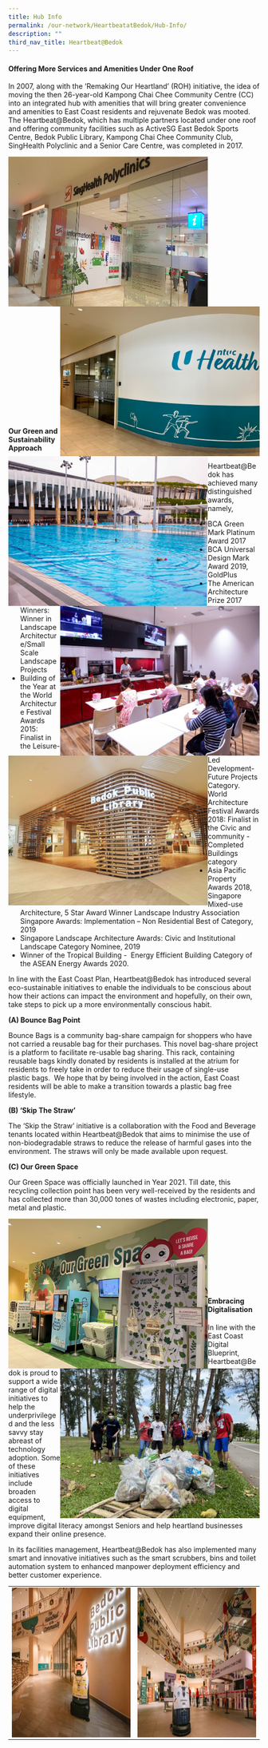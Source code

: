 ```yaml
---
title: Hub Info
permalink: /our-network/HeartbeatatBedok/Hub-Info/
description: ""
third_nav_title: Heartbeat@Bedok
---
```

#### Offering More Services and Amenities Under One Roof

In 2007, along with the ‘Remaking Our Heartland’ (ROH) initiative, the idea of moving the then 26-year-old Kampong Chai Chee Community Centre (CC) into an integrated hub with amenities that will bring greater convenience and amenities to East Coast residents and rejuvenate Bedok was mooted. The Heartbeat@Bedok, which has multiple partners located under one roof and offering community facilities such as ActiveSG East Bedok Sports Centre, Bedok Public Library, Kampong Chai Chee Community Club, SingHealth Polyclinic and a Senior Care Centre, was completed in 2017.


<img style="height:300px;width:400px" align="left" src="/images/Our%20Network/Heartbeat%20Bedok/HeartbeatBedok_6.jpg"><img style="height:300px;width:400px" align="right" src="/images/Our%20Network/Heartbeat%20Bedok/HeartbeatBedok_7.jpg">
<br><br><br><br><br><br><br><br><br>
<img style="height:300px;width:400px" align="left" src="/images/Our%20Network/Heartbeat%20Bedok/HeartbeatBedok_8.jpg">  <img style="height:300px;width:400px" align="right" src="/images/Our%20Network/Heartbeat%20Bedok/HeartbeatBedok_9.jpg"> 
<br><br><br><br><br><br><br><br><br>
<img style="height:300px;width:400px" align="left" src="/images/Our%20Network/Heartbeat%20Bedok/HeartbeatBedok_10.jpg">
<br><br><br><br><br><br><br><br><br><br><br><br>
 
#### Our Green and Sustainability Approach

Heartbeat@Bedok has achieved many distinguished awards, namely, 
&nbsp;
* BCA Green Mark Platinum Award 2017
* BCA Universal Design Mark Award 2019, GoldPlus
* The American Architecture Prize 2017 Winners: Winner in Landscape Architecture/Small Scale Landscape Projects
* Building of the Year at the World Architecture Festival Awards 2015: Finalist in the Leisure-Led Development- Future Projects Category.
World Architecture Festival Awards 2018: Finalist in the Civic and community - Completed Buildings category
* Asia Pacific Property Awards 2018, Singapore Mixed-use Architecture, 5 Star Award Winner
Landscape Industry Association Singapore Awards: Implementation – Non Residential Best of Category, 2019
* Singapore Landscape Architecture Awards: Civic and Institutional Landscape Category Nominee, 2019
* Winner of the Tropical Building - &nbsp;Energy Efficient Building Category of the ASEAN Energy Awards 2020.
   

In line with the East Coast Plan, Heartbeat@Bedok has introduced several eco-sustainable initiatives to enable the individuals to be conscious about how their actions can impact the environment and hopefully, on their own, take steps to pick up a more environmentally conscious habit. 

**(A) Bounce Bag Point**

Bounce Bags is a community bag-share campaign for shoppers who have not carried a reusable bag for their purchases. This novel bag-share project is a platform to facilitate re-usable bag sharing. This rack, containing reusable bags kindly donated by residents is installed at the atrium for residents to freely take in order to reduce their usage of single-use plastic bags.  We hope that by being involved in the action, East Coast residents will be able to make a transition towards a plastic bag free lifestyle.  

**(B) ‘Skip The Straw’**

The ‘Skip the Straw’ initiative is a collaboration with the Food and Beverage tenants located within Heartbeat@Bedok that aims to minimise the use of non-biodegradable straws to reduce the release of harmful gases into the environment. The straws will only be made available upon request.

**(C) Our Green Space**

Our Green Space was officially launched in Year 2021. Till date, this recycling collection point has been very well-received by the residents and has collected more than 30,000 tones of wastes including electronic, paper, metal and plastic.

<img style="height:300px;width:400px" align="left" src="/images/Our%20Network/Heartbeat%20Bedok/HeartbeatBedok_11.jpg">
<img style="height:300px;width:400px" align="right" src="/images/Our%20Network/Heartbeat%20Bedok/HeartbeatBedok_20.jpg">
<br><br><br><br><br><br><br><br>


####    Embracing Digitalisation

In line with the East Coast Digital Blueprint, Heartbeat@Bedok is proud to support a wide range of digital initiatives to help the underprivileged and the less savvy stay abreast of technology adoption. Some of these initiatives include broaden access to digital equipment, improve digital literacy amongst Seniors and help heartland businesses expand their online presence. 

   In its facilities management, Heartbeat@Bedok has also implemented many smart and innovative initiatives such as the smart scrubbers, bins and toilet automation system to enhanced manpower deployment efficiency and better customer experience.



|  |  | 
| -------- | -------- | 
| <img style="height:300px;width:400px" align="left" src="/images/Our%20Network/Heartbeat%20Bedok/HeartbeatBedok_14.jpg">| <img style="height:300px;width:400px" align="left" src="/images/Our%20Network/Heartbeat%20Bedok/HeartbeatBedok_15.jpg">     |